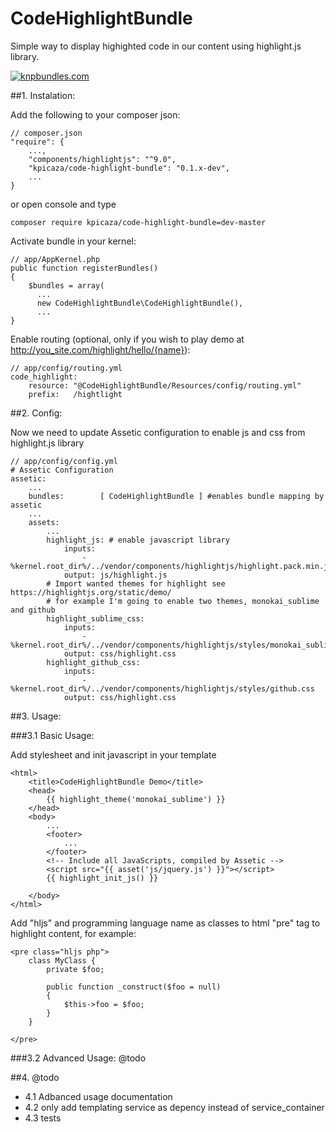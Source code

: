CodeHighlightBundle
===================

Simple way to display highighted code in our content using highlight.js library.

[![knpbundles.com](http://knpbundles.com/kpicaza/CodeHighlightBundle/badge)](http://knpbundles.com/kpicaza/CodeHighlightBundle)

##1. Instalation:

Add the following to your composer json:

    // composer.json
    "require": {
        ...,
        "components/highlightjs": "^9.0",
        "kpicaza/code-highlight-bundle": "0.1.x-dev",
        ...
    }

or open console and type

    composer require kpicaza/code-highlight-bundle=dev-master

Activate bundle in your kernel:

    // app/AppKernel.php
    public function registerBundles()
    {
        $bundles = array(
          ...
          new CodeHighlightBundle\CodeHighlightBundle(),
          ...
    }

Enable routing (optional, only if you wish to play demo at http://you_site.com/highlight/hello/{name}):

    // app/config/routing.yml
    code_highlight:
        resource: "@CodeHighlightBundle/Resources/config/routing.yml"
        prefix:   /hightlight


##2. Config:

Now we need to update Assetic configuration to enable js and css from highlight.js library

    // app/config/config.yml
    # Assetic Configuration
    assetic:
        ...
        bundles:        [ CodeHighlightBundle ] #enables bundle mapping by assetic
        ...
        assets:
            ...
            highlight_js: # enable javascript library
                inputs:
                    - %kernel.root_dir%/../vendor/components/highlightjs/highlight.pack.min.js
                output: js/highlight.js
            # Import wanted themes for highlight see https://highlightjs.org/static/demo/
            # for example I'm going to enable two themes, monokai_sublime and github
            highlight_sublime_css:
                inputs:
                    - %kernel.root_dir%/../vendor/components/highlightjs/styles/monokai_sublime.css
                output: css/highlight.css
            highlight_github_css:
                inputs:
                    - %kernel.root_dir%/../vendor/components/highlightjs/styles/github.css
                output: css/highlight.css


##3. Usage:

###3.1 Basic Usage:

Add stylesheet and init javascript in your template

    <html>
        <title>CodeHighlightBundle Demo</title>
        <head>
            {{ highlight_theme('monokai_sublime') }}
        </head>
        <body>
            ...
            <footer>
                ...
            </footer>
            <!-- Include all JavaScripts, compiled by Assetic -->
            <script src="{{ asset('js/jquery.js') }}"></script>
            {{ highlight_init_js() }}

        </body>
    </html>

Add "hljs" and programming language name as classes to html "pre" tag to highlight content, for example:

    <pre class="hljs php">
        class MyClass {
            private $foo;

            public function _construct($foo = null)
            {
                $this->foo = $foo;
            }
        }

    </pre>


###3.2 Advanced Usage:
@todo    

##4. @todo
- 4.1 Adbanced usage documentation
- 4.2 only add templating service as depency instead of service_container
- 4.3 tests
